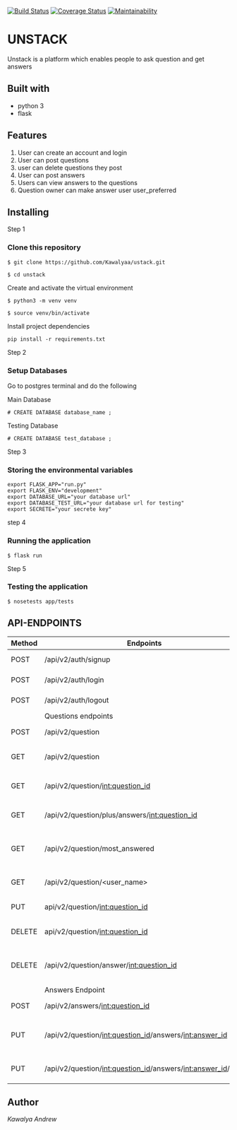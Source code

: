 
[![Build Status](https://travis-ci.org/Kawalyaa/unstack.svg?branch=feature)](https://travis-ci.org/Kawalyaa/unstack)  [![Coverage Status](https://coveralls.io/repos/github/Kawalyaa/unstack/badge.svg)](https://coveralls.io/github/Kawalyaa/unstack)  [![Maintainability](https://api.codeclimate.com/v1/badges/2bfcb5ec433449bbc047/maintainability)](https://codeclimate.com/github/Kawalyaa/unstack/maintainability)

# UNSTACK

Unstack is a platform which enables people to ask question and get answers

## Built with

* python 3
* flask

## Features

  1. User can create an account and login
  1. User can post questions
  1. user can delete questions they post
  1. User can post answers
  1. Users can view answers to the questions
  1. Question owner can make answer user user_preferred

## Installing

Step 1

### Clone this repository

```
$ git clone https://github.com/Kawalyaa/ustack.git

$ cd unstack

```

Create and activate the virtual environment

```
$ python3 -m venv venv

$ source venv/bin/activate

```

Install project dependencies

```
pip install -r requirements.txt

```

Step 2

### Setup Databases

Go to postgres terminal and do the following

Main Database

```
# CREATE DATABASE database_name ;
```

Testing Database

```
# CREATE DATABASE test_database ;
```

Step 3

### Storing the environmental variables

```
export FLASK_APP="run.py"
export FLASK_ENV="development"
export DATABASE_URL="your database url"
export DATABASE_TEST_URL="your database url for testing"
export SECRETE="your secrete key"
```

step 4

### Running the application

```
$ flask run
```

Step 5

### Testing the application

```
$ nosetests app/tests
```

## API-ENDPOINTS

 Method | Endpoints | Functionality
 ------ | --------- | -------------
 POST | /api/v2/auth/signup | creat User account
 POST | /api/v2/auth/login | A user can login
 POST | /api/v2/auth/logout | A user can logout
 |      |         Questions endpoints       |
 POST | /api/v2/question | A user can post question
 GET | /api/v2/question | A user can view all the questions
 GET | /api/v2/question/<int:question_id> | A user can view a single question
 GET | /api/v2/question/plus/answers/<int:question_id> | A user can get question with answer
 GET | /api/v2/question/most_answered | A user can get most answered question
 GET | /api/v2/question/<user_name> | A user can get a question by username
 PUT | api/v2/question/<int:question_id> | A user can edit a question
 DELETE | api/v2/question/<int:question_id> | A user can delete a question
 DELETE | /api/v2/question/answer/<int:question_id> | A user can delete a question and its answer
 |      |             Answers Endpoint                    |
 POST | /api/v2/answers/<int:question_id> | A user can post Answers
 PUT | /api/v2/question/<int:question_id>/answers/<int:answer_id> | A user can edit or make answer user_preferred
 PUT | /api/v2/question/<int:question_id>/answers/<int:answer_id>/vote | A user can vote for answer

## Author

*Kawalya Andrew*
